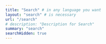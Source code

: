 ```yaml
---
title: "Search" # in any language you want
layout: "search" # is necessary
url: "/search"
# description: "Description for Search"
summary: "search"
searchHidden: true
---
```

